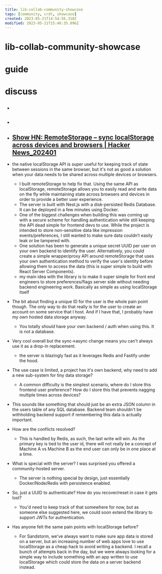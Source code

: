```yaml
---
title: lib-collab-community-showcase
tags: [community, crdt, showcase]
created: 2023-05-21T14:54:56.318Z
modified: 2023-05-21T15:46:35.896Z
---
```


# lib-collab-community-showcase

# guide

# discuss
- ## 

- ## 

- ## [Show HN: RemoteStorage – sync localStorage across devices and browsers | Hacker News_202401](https://news.ycombinator.com/item?id=38972358)
- the native localStorage API is super useful for keeping track of state between sessions in the same browser, but it's not as good a solution when your data needs to be shared across multiple devices or browsers.
  - I built remoteStorage to help fix that. Using the same API as localStorage, remoteStorage allows you to easily read and write data on the fly while maintaining state across browsers and devices in order to provide a better user experience.
  - The server is built with Nest.js with a disk-persisted Redis Database. It can be deployed in a few minutes using Docker.
  - One of the biggest challenges when building this was coming up with a secure scheme for handling authentication while still keeping the API dead simple for frontend devs to use. While the project is intended to store non-sensitive data like impression events/preferences, I still wanted to make sure data couldn’t easily leak or be tampered with.
  - One solution has been to generate a unique secret UUID per user on your own backend to identify the user. Alternatively, you could create a simple wrapper/proxy API around remoteStorage that uses your own authentication method to verify the user's identity before allowing them to access the data (this is super simple to build with React Server Components).
  - my main idea with the library is to make it super simple for front end engineers to store preferences/flags server side without needing backend engineering work. Basically as simple as using localStorage itself

- The bit about finding a unique ID for the user is the whole pain point though. The only way to do that really is for the user to create an account on some service that I host. And if I have that, I probably have my own hosted data storage anyway.
  - You totally _should_ have your own backend / auth when using this. It is not a database.

- Very cool overall but the sync->async change means you can't always use it as a drop-in replacement. 
  - the server is blazingly fast as it leverages Redis and Fastify under the hood.

- The use case is limited, a project has it's own backend, why need to add a new sub-system for tiny data storage?
  - A common difficulty is the simplest scenario, where do I store this frontend user preference? How do I store this that prevents nagging multiple times across devices?
- This sounds like something that should just be an extra JSON column in the users table of any SQL database. Backend team shouldn't be withholding backend support if remembering this data is actually important.

- How are the conflicts resolved?
  - This is handled by Redis, as such, the last write will win. As the primary key is tied to the user id, there will not really be a concept of Machine A vs Machine B as the end user can only be in one place at a time.

- What is special with the server? I was surprised you offered a community-hosted server.
  - The server is nothing special by design, just essentially Docker/Node/Redis with persistence enabled.

- So, just a UUID to authenticate? How do you recover/reset in case it gets lost?
  - You'd need to keep track of that somewhere for now, but as someone else suggested here, we could soon extend the library to support JWTs for authentication.

- Has anyone felt the same pain points with localStorage before?
  - For Sandstorm, we've always want to make sure app data is stored on a server, but an increasing number of web apps love to use localStorage as a cheap hack to avoid writing a backend. I recall a bunch of attempts back in the day, but we were always looking for a simple way to include something with an app written to use localStorage which could store the data on a server backend instead.
